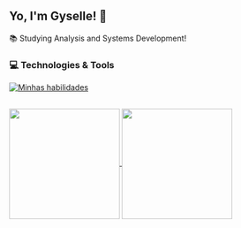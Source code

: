 ## Yo, I'm Gyselle! 👋

:books:	Studying Analysis and Systems Development!

### :computer: Technologies & Tools

[![Minhas habilidades](https://skills.thijs.gg/icons?i=html,css,js) ](https://skills.thijs.gg)
##

<a href="https://github.com/gyselle-marques/github-readme-stats">
  <img height=200 align="center" src="https://github-readme-stats.vercel.app/api?username=gyselle-marques&theme=radical" />
</a>
<a href="https://github.com/gyselle-marques/convoychat">
  <img height=200 align="center" src="https://github-readme-stats.vercel.app/api/top-langs?username=gyselle-marques&layout=compact&theme=radical&langs_count=8&card_width=200" />
</a>

<!--
**gyselle-marques/gyselle-marques** is a ✨ _special_ ✨ repository because its `README.md` (this file) appears on your GitHub profile.

Here are some ideas to get you started:

- 🔭 I’m currently working on ...
- 🌱 I’m currently learning ...
- 👯 I’m looking to collaborate on ...
- 🤔 I’m looking for help with ...
- 💬 Ask me about ...
- 📫 How to reach me: ...
- 😄 Pronouns: ...
- ⚡ Fun fact: ...
-->
